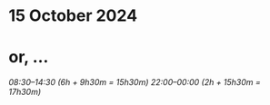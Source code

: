 # 15 October 2024
# or, …

_08:30–14:30 (6h + 9h30m = 15h30m)_
_22:00–00:00 (2h + 15h30m = 17h30m)_
